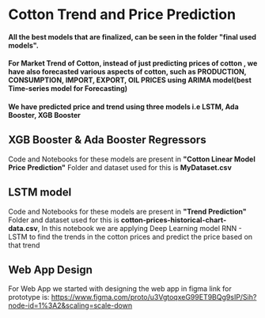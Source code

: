 # Cotton Trend and Price Prediction
 
 #### All the best models that are finalized, can be seen in the folder "final used models".
 
 #### For Market Trend of Cotton, instead of just predicting prices of cotton , we have also forecasted various aspects of cotton, such as PRODUCTION, CONSUMPTION, IMPORT, EXPORT, OIL PRICES using ARIMA model(best Time-series model for Forecasting)
 
 #### We have predicted price and trend using three models i.e LSTM, Ada Booster, XGB Booster
 
 ## XGB Booster & Ada Booster Regressors
   Code and Notebooks for these models are present in **"Cotton Linear Model Price Prediction"** Folder and dataset used for this is **MyDataset.csv** 

## LSTM model
   Code and Notebooks for these models are present in **"Trend Prediction"** Folder and dataset used for this is **cotton-prices-historical-chart-data.csv**,
In this notebook we are applying Deep Learning model RNN - LSTM to find the trends in the cotton prices and predict the price based on that trend

## Web App Design
   For Web App we started with designing the web app in figma link for prototype is:
    https://www.figma.com/proto/u3VgtoqxeG99ET9BQg9sIP/Sih?node-id=1%3A2&scaling=scale-down
